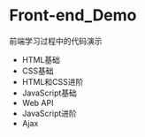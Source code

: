 # Front-end_Demo

前端学习过程中的代码演示

+ HTML基础
+ CSS基础
+ HTML和CSS进阶
+ JavaScript基础
+ Web API
+ JavaScript进阶
+ Ajax
